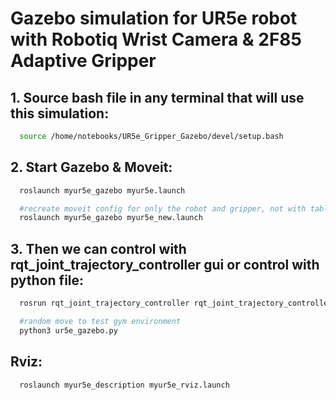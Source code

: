 # Gazebo simulation for UR5e robot with Robotiq Wrist Camera & 2F85 Adaptive Gripper
## 1. Source bash file in any terminal that will use this simulation:
```bash
  source /home/notebooks/UR5e_Gripper_Gazebo/devel/setup.bash
```
## 2. Start Gazebo & Moveit:
```bash
  roslaunch myur5e_gazebo myur5e.launch
```
```bash
  #recreate moveit config for only the robot and gripper, not with table and pedestal anymore
  roslaunch myur5e_gazebo myur5e_new.launch
```
## 3. Then we can control with rqt_joint_trajectory_controller gui or control with python file:
```bash
  rosrun rqt_joint_trajectory_controller rqt_joint_trajectory_controller
```
```bash
  #random move to test gym environment
  python3 ur5e_gazebo.py
```
## Rviz:
```bash
  roslaunch myur5e_description myur5e_rviz.launch
```